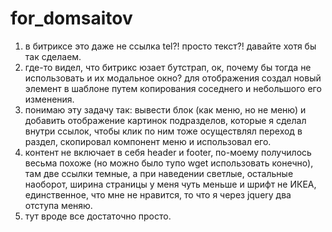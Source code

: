 # for_domsaitov

1. в битриксе это даже не ссылка tel?! просто текст?! давайте хотя бы так сделаем.
2. где-то видел, что битрикс юзает бутстрап, ок, почему бы тогда не использовать и их модальное окно? для отображения создал новый элемент в шаблоне путем копирования соседнего и небольшого его изменения.
3. понимаю эту задачу так: вывести блок (как меню, но не меню) и добавить отображение картинок подразделов, которые я сделал внутри ссылок, чтобы клик по ним тоже осуществлял переход в раздел, скопировал компонент меню и использовал его.
4. контент не включает в себя header и footer, по-моему получилось весьма похоже (но можно было тупо wget использовать конечно), там две ссылки темные, а при наведении светлые, остальные наоборот, ширина страницы у меня чуть меньше и шрифт не ИКЕА, единственное, что мне не нравится, то что я через jquery два отступа меняю.
5. тут вроде все достаточно просто.